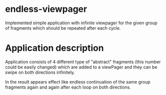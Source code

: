 # endless-viewpager
Implemented simple application with infinite viewpager for the given group of fragments which should be repeated after each cycle.

# Application description
<p>
Application consists of 4 different type of "abstract" fragments (this number could be easily changed) which are added to a viewPager and they can be swipe on both directions infinitely.
</p>
<p>
In the result appears effect like endless continuation of the same group fragments again and again after each loop on both directions. 
</p>
